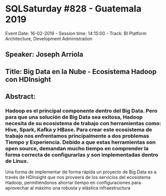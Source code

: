 # SQLSaturday #828 - Guatemala 2019
Event Date: 16-02-2019 - Session time: 14:15:00 - Track: BI Platform Architecture, Development  Administration
## Speaker: Joseph Arriola
## Title: Big Data en la Nube - Ecosistema Hadoop con HDInsight
## Abstract:
### Hadoop es el principal componente dentro del Big Data. Pero para que una solución de Big Data sea exitosa, Hadoop necesita de su ecosistema de trabajo con herramientas como: Hive, Spark, Kafka y HBase. Para crear este ecosistema de trabajo nos enfrentamos principalmente a dos problemas Tiempo y Experiencia. Debido a que estas herramientas son open source, demandan mucho tiempo en comprender la forma correcta de configurarlas y son implementadas dentro de Linux.
Una forma de implementar de forma rápida un proyecto de Big Data es a través de HDInsight que nos proveerá de los servicios del ecosistema Hadoop, permitiéndonos ahorrar tiempo en configuraciones para aprovechar al máximo una robusta y elástica infraestructura
